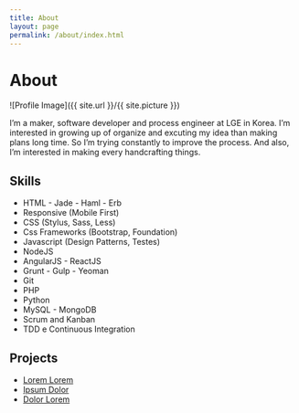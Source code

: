 ```yaml
---
title: About
layout: page
permalink: /about/index.html
---
```


<h1>About</h1>

<style>
img { width: 50%; margin: 0 auto; display: block; }
</style>

![Profile Image]({{ site.url }}/{{ site.picture }})

<p> I’m a maker, software developer and process engineer at LGE in Korea. I’m interested in growing up of organize and excuting my idea than making plans long time. So I’m trying constantly to improve the process. And also, I’m interested in making every handcrafting things.</p>

<h2>Skills</h2>

<ul class="skill-list">
	<li>HTML - Jade - Haml - Erb</li>
	<li>Responsive (Mobile First)</li>
	<li>CSS (Stylus, Sass, Less)</li>
	<li>Css Frameworks (Bootstrap, Foundation)</li>
	<li>Javascript (Design Patterns, Testes)</li>
	<li>NodeJS</li>
	<li>AngularJS - ReactJS</li>
	<li>Grunt - Gulp - Yeoman</li>
	<li>Git</li>
	<li>PHP</li>
	<li>Python</li>
	<li>MySQL - MongoDB</li>
	<li>Scrum and Kanban</li>
	<li>TDD e Continuous Integration</li>
</ul>

<h2>Projects</h2>

<ul>
	<li><a href="https://github.com/">Lorem Lorem</a></li>
	<li><a href="https://github.com/">Ipsum Dolor</a></li>
	<li><a href="https://github.com/">Dolor Lorem</a></li>
</ul>
